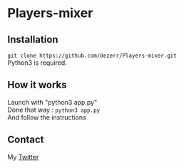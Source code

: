# Players-mixer

## Installation

`git clone https://github.com/dezerr/Players-mixer.git`
<br>Python3 is required.

## How it works
Launch with "python3 app.py"<br>
Done that way :
`python3 app.py`<br>
And follow the instructions

## Contact
My [Twitter](https://twitter.com/dezerr_)
